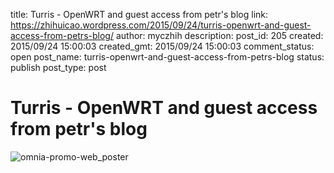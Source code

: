 title: Turris - OpenWRT and guest access from petr's blog
link: https://zhihuicao.wordpress.com/2015/09/24/turris-openwrt-and-guest-access-from-petrs-blog/
author: myczhih
description: 
post_id: 205
created: 2015/09/24 15:00:03
created_gmt: 2015/09/24 15:00:03
comment_status: open
post_name: turris-openwrt-and-guest-access-from-petrs-blog
status: publish
post_type: post

# Turris - OpenWRT and guest access from petr's blog

![omnia-promo-web_poster](https://zhihuicao.files.wordpress.com/2015/09/omnia-promo-web_poster.jpg)